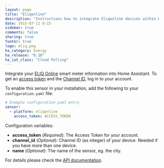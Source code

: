 ```yaml
---
layout: page
title: "Eliqonline"
description: "Instructions how to integrate Eliqonline devices within Home Assistant."
date: 2015-07-11 0:15
sidebar: true
comments: false
sharing: true
footer: true
logo: eliq.png
ha_category: Energy
ha_release: "0.10"
ha_iot_class: "Cloud Polling"
---
```



Integrate your [ELIQ Online](http://eliq.se) smart meter information into Home Assistant. To get an [access token](https://my.eliq.se/user/settings/api) and the [Channel ID](https://my.eliq.se/user/settings/data), log in to your account.

To enable this sensor in your installation, add the following to your `configuration.yaml` file:

```yaml
# Example configuration.yaml entry
sensor:
  - platform: eliqonline
    access_token: ACCESS_TOKEN
```

Configuration variables:

- **access_token** (*Required*): The Access Token for your account.
- **channel_id** (*Optional*): Channel ID (as integer) of your device. Needed if you have more than one device.
- **name** (*Optional*): The name of the sensor, eg. the city.

For details please check the [API documentation](https://my.eliq.se/knowledge/sv-SE/49-eliq-online/299-eliq-online-api).

